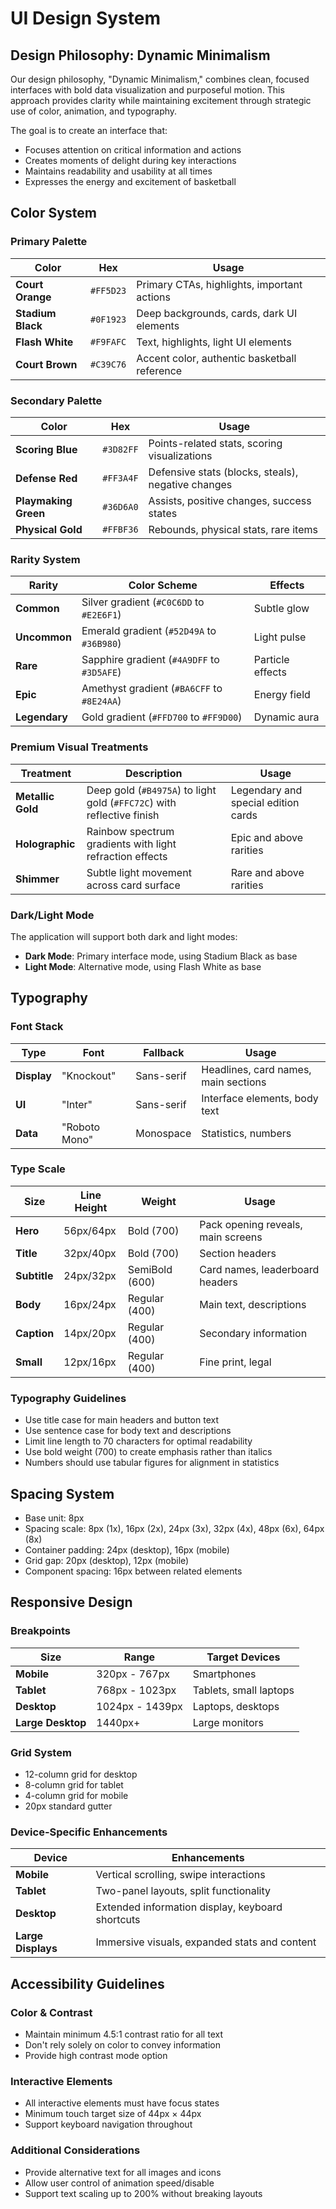 # UI Design System

## Design Philosophy: Dynamic Minimalism

Our design philosophy, "Dynamic Minimalism," combines clean, focused interfaces with bold data visualization and purposeful motion. This approach provides clarity while maintaining excitement through strategic use of color, animation, and typography.

The goal is to create an interface that:
- Focuses attention on critical information and actions
- Creates moments of delight during key interactions
- Maintains readability and usability at all times
- Expresses the energy and excitement of basketball

## Color System

### Primary Palette

| Color | Hex | Usage |
|-------|-----|-------|
| **Court Orange** | `#FF5D23` | Primary CTAs, highlights, important actions |
| **Stadium Black** | `#0F1923` | Deep backgrounds, cards, dark UI elements |
| **Flash White** | `#F9FAFC` | Text, highlights, light UI elements |
| **Court Brown** | `#C39C76` | Accent color, authentic basketball reference |

### Secondary Palette

| Color | Hex | Usage |
|-------|-----|-------|
| **Scoring Blue** | `#3D82FF` | Points-related stats, scoring visualizations |
| **Defense Red** | `#FF3A4F` | Defensive stats (blocks, steals), negative changes |
| **Playmaking Green** | `#36D6A0` | Assists, positive changes, success states |
| **Physical Gold** | `#FFBF36` | Rebounds, physical stats, rare items |

### Rarity System

| Rarity | Color Scheme | Effects |
|--------|--------------|---------|
| **Common** | Silver gradient (`#C0C6DD` to `#E2E6F1`) | Subtle glow |
| **Uncommon** | Emerald gradient (`#52D49A` to `#36B980`) | Light pulse |
| **Rare** | Sapphire gradient (`#4A9DFF` to `#3D5AFE`) | Particle effects |
| **Epic** | Amethyst gradient (`#BA6CFF` to `#8E24AA`) | Energy field |
| **Legendary** | Gold gradient (`#FFD700` to `#FF9D00`) | Dynamic aura |

### Premium Visual Treatments

| Treatment | Description | Usage |
|-----------|-------------|-------|
| **Metallic Gold** | Deep gold (`#B4975A`) to light gold (`#FFC72C`) with reflective finish | Legendary and special edition cards |
| **Holographic** | Rainbow spectrum gradients with light refraction effects | Epic and above rarities |
| **Shimmer** | Subtle light movement across card surface | Rare and above rarities |

### Dark/Light Mode

The application will support both dark and light modes:
- **Dark Mode**: Primary interface mode, using Stadium Black as base
- **Light Mode**: Alternative mode, using Flash White as base

## Typography

### Font Stack

| Type | Font | Fallback | Usage |
|------|------|----------|-------|
| **Display** | "Knockout" | Sans-serif | Headlines, card names, main sections |
| **UI** | "Inter" | Sans-serif | Interface elements, body text |
| **Data** | "Roboto Mono" | Monospace | Statistics, numbers |

### Type Scale

| Size | Line Height | Weight | Usage |
|------|-------------|--------|-------|
| **Hero** | 56px/64px | Bold (700) | Pack opening reveals, main screens |
| **Title** | 32px/40px | Bold (700) | Section headers |
| **Subtitle** | 24px/32px | SemiBold (600) | Card names, leaderboard headers |
| **Body** | 16px/24px | Regular (400) | Main text, descriptions |
| **Caption** | 14px/20px | Regular (400) | Secondary information |
| **Small** | 12px/16px | Regular (400) | Fine print, legal |

### Typography Guidelines

- Use title case for main headers and button text
- Use sentence case for body text and descriptions
- Limit line length to 70 characters for optimal readability
- Use bold weight (700) to create emphasis rather than italics
- Numbers should use tabular figures for alignment in statistics

## Spacing System

- Base unit: 8px
- Spacing scale: 8px (1x), 16px (2x), 24px (3x), 32px (4x), 48px (6x), 64px (8x)
- Container padding: 24px (desktop), 16px (mobile)
- Grid gap: 20px (desktop), 12px (mobile)
- Component spacing: 16px between related elements

## Responsive Design

### Breakpoints

| Size | Range | Target Devices |
|------|-------|----------------|
| **Mobile** | 320px - 767px | Smartphones |
| **Tablet** | 768px - 1023px | Tablets, small laptops |
| **Desktop** | 1024px - 1439px | Laptops, desktops |
| **Large Desktop** | 1440px+ | Large monitors |

### Grid System

- 12-column grid for desktop
- 8-column grid for tablet
- 4-column grid for mobile
- 20px standard gutter

### Device-Specific Enhancements

| Device | Enhancements |
|--------|--------------|
| **Mobile** | Vertical scrolling, swipe interactions |
| **Tablet** | Two-panel layouts, split functionality |
| **Desktop** | Extended information display, keyboard shortcuts |
| **Large Displays** | Immersive visuals, expanded stats and content |

## Accessibility Guidelines

### Color & Contrast

- Maintain minimum 4.5:1 contrast ratio for all text
- Don't rely solely on color to convey information
- Provide high contrast mode option

### Interactive Elements

- All interactive elements must have focus states
- Minimum touch target size of 44px × 44px
- Support keyboard navigation throughout

### Additional Considerations

- Provide alternative text for all images and icons
- Allow user control of animation speed/disable
- Support text scaling up to 200% without breaking layouts